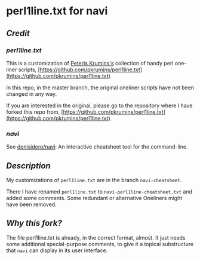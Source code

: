 # perl1line.txt for navi

## *Credit*

### *perl1line.txt*

This is a customization of [Peteris Krumins's](http://www.catonmat.net/)   collection of handy perl one-liner scripts, [https://github.com/pkrumins/perl1line.txt](https://github.com/pkrumins/perl1line.txt)

In this repo, in the master branch, the original oneliner scripts have not been changed in any way.

If you are interested in the original, please go to the repository where I have forked this repo from, [https://github.com/pkrumins/perl1line.txt](https://github.com/pkrumins/perl1line.txt)

### *navi*

See [denisidoro/navi](https://github.com/denisidoro/navi): An interactive cheatsheet tool for the command-line.

## *Description*

My customizations of `perl1line.txt` are in the branch `navi-cheatsheet`.

There I have renamed `perl1line.txt` to `navi-perl1line-cheatsheet.txt` and added some comments. Some redundant or alternative Oneliners might have been removed.

## *Why this fork?*

The file perl1line.txt is already, in the correct format, almost. It just needs some additional special-purpose comments, to give it a topical substructure that `navi` can display in its user interface.

